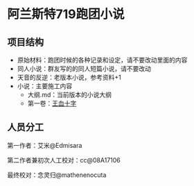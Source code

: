 # 阿兰斯特719跑团小说

## 项目结构

* 原始材料：跑团时候的各种记录和设定，请不要改动里面的内容
* 同人小说：群友写的的同人短篇小说，请不要改动
* 天音的反逆：老版本小说，参考资料+1
* 小说：主要施工内容
   * 大纲.md：当前版本的小说大纲
   * 第一卷：[王血十字](./)

## 人员分工
第一作者：艾米@Edmisara

第二作者兼初次人工校对：cc@08A17106

最终校对：念灵归@mathenenocuta
